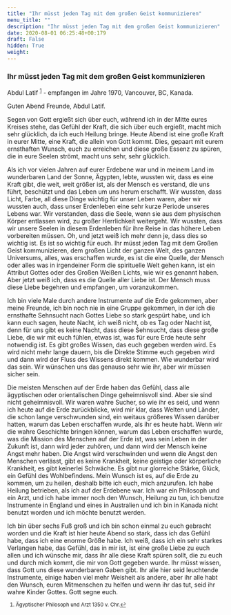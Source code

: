 ```yaml
---
title: "Ihr müsst jeden Tag mit dem großen Geist kommunizieren"
menu_title: ""
description: "Ihr müsst jeden Tag mit dem großen Geist kommunizieren"
date: 2020-08-01 06:25:48+00:179
draft: False
hidden: True
weight:
---
```

### Ihr müsst jeden Tag mit dem großen Geist kommunizieren

Abdul Latif <sup id="a1">[1](#f1)</sup> - empfangen im Jahre 1970, Vancouver, BC, Kanada.

Guten Abend Freunde, Abdul Latif.

Segen von Gott ergießt sich über euch, während ich in der Mitte eures Kreises stehe, das Gefühl der Kraft, die sich über euch ergießt, macht mich sehr glücklich, da ich euch Heilung bringe. Heute Abend ist eine große Kraft in eurer Mitte, eine Kraft, die allein von Gott kommt. Dies, gepaart mit eurem ernsthaften Wunsch, euch zu erreichen und diese große Essenz zu spüren, die in eure Seelen strömt, macht uns sehr, sehr glücklich.

Als ich vor vielen Jahren auf eurer Erdebene war und in meinem Land im wunderbaren Land der Sonne, Ägypten, lebte, wussten wir, dass es eine Kraft gibt, die weit, weit größer ist, als der Mensch es verstand, die uns führt, beschützt und das Leben um uns herum erschafft. Wir wussten, dass Licht, Farbe, all diese Dinge wichtig für unser Leben waren, aber wir wussten auch, dass unser Erdenleben eine sehr kurze Periode unseres Lebens war. Wir verstanden, dass die Seele, wenn sie aus dem physischen Körper entlassen wird, zu großer Herrlichkeit weitergeht. Wir wussten, dass wir unsere Seelen in diesem Erdenleben für ihre Reise in das höhere Leben vorbereiten müssen. Oh, und jetzt weiß ich mehr denn je, dass dies so wichtig ist. Es ist so wichtig für euch. Ihr müsst jeden Tag mit dem Großen Geist kommunizieren, dem großen Licht der ganzen Welt, des ganzen Universums, alles, was erschaffen wurde, es ist die eine Quelle, der Mensch oder alles was in irgendeiner Form die spirituelle Welt gehen kann, ist ein Attribut Gottes oder des Großen Weißen Lichts, wie wir es genannt haben. Aber jetzt weiß ich, dass es die Quelle aller Liebe ist. Der Mensch muss diese Liebe begehren und empfangen, um voranzukommen.

Ich bin viele Male durch andere Instrumente auf die Erde gekommen, aber meine Freunde, ich bin noch nie in eine Gruppe gekommen, in der ich die ernsthafte Sehnsucht nach Gottes Liebe so stark gespürt habe, und ich kann euch sagen, heute Nacht, ich weiß nicht, ob es Tag oder Nacht ist, denn für uns gibt es keine Nacht, dass diese Sehnsucht, dass diese große Liebe, die wir mit euch fühlen, etwas ist, was für eure Erde heute sehr notwendig ist. Es gibt großes Wissen, das euch gegeben werden wird. Es wird nicht mehr lange dauern, bis die Direkte Stimme euch gegeben wird und dann wird der Fluss des Wissens direkt kommen. Wie wunderbar wird das sein. Wir wünschen uns das genauso sehr wie ihr, aber wir müssen sicher sein.

Die meisten Menschen auf der Erde haben das Gefühl, dass alle ägyptischen oder orientalischen Dinge geheimnisvoll sind. Aber sie sind nicht geheimnisvoll. Wir waren wahre Sucher, so wie ihr es seid, und wenn ich heute auf die Erde zurückblicke, wird mir klar, dass Welten und Länder, die schon lange verschwunden sind, ein weitaus größeres Wissen darüber hatten, warum das Leben erschaffen wurde, als ihr es heute habt. Wenn wir die wahre Geschichte bringen können, warum das Leben erschaffen wurde, was die Mission des Menschen auf der Erde ist, was sein Leben in der Zukunft ist, dann wird jeder zuhören, und dann wird der Mensch keine Angst mehr haben. Die Angst wird verschwinden und wenn die Angst den Menschen verlässt, gibt es keine Krankheit, keine geistige oder körperliche Krankheit, es gibt keinerlei Schwäche. Es gibt nur glorreiche Stärke, Glück, ein Gefühl des Wohlbefindens. Mein Wunsch ist es, auf die Erde zu kommen, um zu heilen, deshalb bitte ich euch, mich anzurufen. Ich habe Heilung betrieben, als ich auf der Erdebene war. Ich war ein Philosoph und ein Arzt, und ich habe immer noch den Wunsch, Heilung zu tun, ich benutze Instrumente in England und eines in Australien und ich bin in Kanada nicht benutzt worden und ich möchte benutzt werden.

Ich bin über sechs Fuß groß und ich bin schon einmal zu euch gebracht worden und die Kraft ist hier heute Abend so stark, dass ich das Gefühl habe, dass ich eine enorme Größe habe. Ich weiß, dass ich ein sehr starkes Verlangen habe, das Gefühl, das in mir ist, ist eine große Liebe zu euch allen und ich wünsche mir, dass ihr alle diese Kraft spüren sollt, die zu euch und durch mich kommt, die mir von Gott gegeben wurde. Ihr müsst wissen, dass Gott uns diese wunderbaren Gaben gibt. Ihr alle hier seid leuchtende Instrumente, einige haben viel mehr Weisheit als andere, aber ihr alle habt den Wunsch, euren Mitmenschen zu helfen und wenn ihr das tut, seid ihr wahre Kinder Gottes. Gott segne euch.
<small>

1. <large id="f1"> Ägyptischer Philosoph und Arzt 1350 v. Chr.[↩](#a1)
